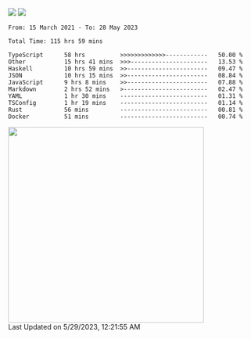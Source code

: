 <div>
  <img src="https://github-readme-stats.vercel.app/api?username=naporin0624&count_private=true&show_icons=true" />
  <img src="https://github-readme-stats.vercel.app/api/top-langs/?username=naporin0624&layout=compact&hide=css" />
  <!--START_SECTION:waka-->

```text
From: 15 March 2021 - To: 28 May 2023

Total Time: 115 hrs 59 mins

TypeScript      58 hrs          >>>>>>>>>>>>>------------   50.00 %
Other           15 hrs 41 mins  >>>----------------------   13.53 %
Haskell         10 hrs 59 mins  >>-----------------------   09.47 %
JSON            10 hrs 15 mins  >>-----------------------   08.84 %
JavaScript      9 hrs 8 mins    >>-----------------------   07.88 %
Markdown        2 hrs 52 mins   >------------------------   02.47 %
YAML            1 hr 30 mins    -------------------------   01.31 %
TSConfig        1 hr 19 mins    -------------------------   01.14 %
Rust            56 mins         -------------------------   00.81 %
Docker          51 mins         -------------------------   00.74 %
```

<!--END_SECTION:waka-->
  
  <!--START_SECTION:lapras-card-->
<a href="https://lapras.com/public/CDQE7TF" target="_blank" rel="noopener noreferrer"><img src="https://lapras-card-generator.vercel.app/api/svg?e=3.56&b=3.48&i=3.5&b1=%23232323&b2=%236d6d6d&i1=%23212121&i2=%23818181&l=ja" width="400" ></a>  
Last Updated on 5/29/2023, 12:21:55 AM
<!--END_SECTION:lapras-card-->
</div>
